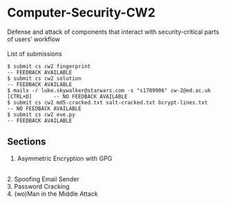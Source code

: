 # Computer-Security-CW2
Defense and attack of components that interact with security-critical parts of users’ workflow
<br>
<br>
List of submissions
```
$ submit cs cw2 fingerprint                                                       -- FEEDBACK AVAILABLE
$ submit cs cw2 solution                                                          -- FEEDBACK AVAILABLE
$ mailx -r luke.skywalker@starwars.com -s "s1709906" cw-2@ed.ac.uk [CTRL+D]       -- NO FEEDBACK AVAILABLE
$ submit cs cw2 md5-cracked.txt salt-cracked.txt bcrypt-lines.txt                 -- NO FEEDBACK AVAILABLE
$ submit cs cw2 eve.py                                                            -- FEEDBACK AVAILABLE
```
## Sections
1. Asymmetric Encryption with GPG
<br>
2. Spoofing Email Sender
<br>
3. Password Cracking
<br>
4. (wo)Man in the Middle Attack

